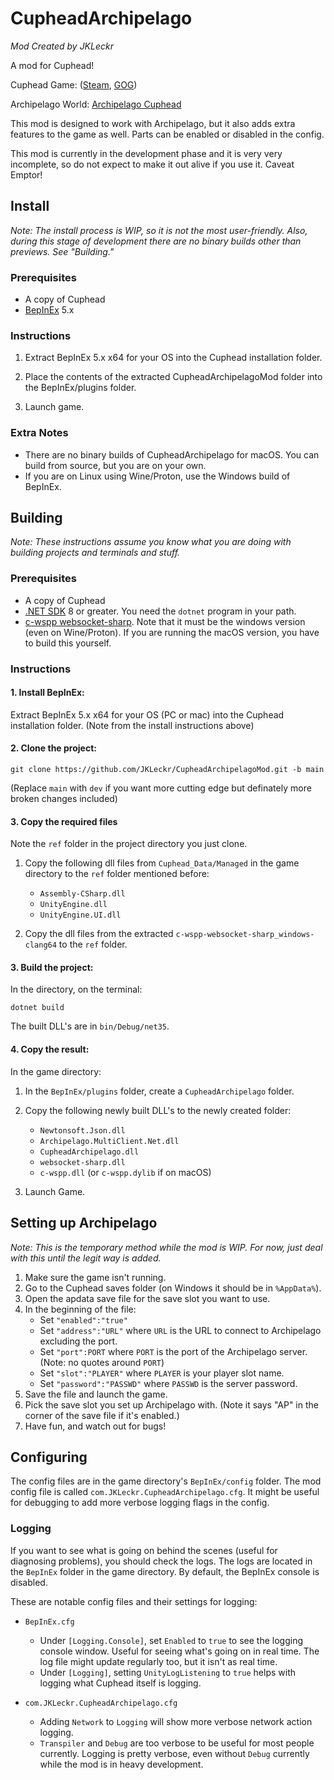 # CupheadArchipelago

*Mod Created by JKLeckr*

A mod for Cuphead! 

Cuphead Game: ([Steam](http://store.steampowered.com/app/268910/Cuphead/), [GOG](https://www.gog.com/game/cuphead))

Archipelago World: [Archipelago Cuphead](https://github.com/JKLeckr/Archipelago-cuphead)

This mod is designed to work with Archipelago, but it also adds extra features to the game as well. Parts can be enabled or disabled in the config.

This mod is currently in the development phase and it is very very incomplete, so do not expect to make it out alive if you use it. Caveat Emptor!

## Install
*Note: The install process is WIP, so it is not the most user-friendly. Also, during this stage of development there are no binary builds other than previews. See "Building."*

### Prerequisites
- A copy of Cuphead
- [BepInEx](https://github.com/BepInEx/BepInEx/releases) 5.x

### Instructions
1. Extract BepInEx 5.x x64 for your OS into the Cuphead installation folder.

2. Place the contents of the extracted CupheadArchipelagoMod folder into the BepInEx/plugins folder.

3. Launch game.

### Extra Notes
- There are no binary builds of CupheadArchipelago for macOS. You can build from source, but you are on your own. 
- If you are on Linux using Wine/Proton, use the Windows build of BepInEx.

## Building
*Note: These instructions assume you know what you are doing with building projects and terminals and stuff.*

### Prerequisites
- A copy of Cuphead
- [.NET SDK](https://dotnet.microsoft.com/en-us/download) 8 or greater. You need the `dotnet` program in your path.
- [c-wspp websocket-sharp](https://github.com/black-sliver/c-wspp-websocket-sharp). Note that it must be the windows version (even on Wine/Proton). If you are running the macOS version, you have to build this yourself.

### Instructions
#### 1. Install BepInEx:
Extract BepInEx 5.x x64 for your OS (PC or mac) into the Cuphead installation folder. (Note from the install instructions above)

#### 2. Clone the project:
`git clone https://github.com/JKLeckr/CupheadArchipelagoMod.git -b main`
    
(Replace `main` with `dev` if you want more cutting edge but definately more broken changes included)

#### 3. Copy the required files
Note the `ref` folder in the project directory you just clone.

1. Copy the following dll files from `Cuphead_Data/Managed` in the game directory to the `ref` folder mentioned before:
    - `Assembly-CSharp.dll`
    - `UnityEngine.dll`
    - `UnityEngine.UI.dll`

2. Copy the dll files from the extracted `c-wspp-websocket-sharp_windows-clang64` to the `ref` folder.

#### 3. Build the project:
In the directory, on the terminal:

`dotnet build`

The built DLL's are in `bin/Debug/net35`.

#### 4. Copy the result:
In the game directory:
1. In the `BepInEx/plugins` folder, create a `CupheadArchipelago` folder.

2. Copy the following newly built DLL's to the newly created folder:
    - `Newtonsoft.Json.dll`
    - `Archipelago.MultiClient.Net.dll`
    - `CupheadArchipelago.dll`
    - `websocket-sharp.dll`
    - `c-wspp.dll` (or `c-wspp.dylib` if on macOS)

3. Launch Game.

## Setting up Archipelago
*Note: This is the temporary method while the mod is WIP. For now, just deal with this until the legit way is added.*

1. Make sure the game isn't running.
2. Go to the Cuphead saves folder (on Windows it should be in `%AppData%`).
3. Open the apdata save file for the save slot you want to use.
4. In the beginning of the file:
    - Set `"enabled":"true"`
    - Set `"address":"URL"` where `URL` is the URL to connect to Archipelago excluding the port.
    - Set `"port":PORT` where `PORT` is the port of the Archipelago server. (Note: no quotes around `PORT`)
    - Set `"slot":"PLAYER"` where `PLAYER` is your player slot name.
    - Set `"password":"PASSWD"` where `PASSWD` is the server password.
5. Save the file and launch the game.
6. Pick the save slot you set up Archipelago with. (Note it says "AP" in the corner of the save file if it's enabled.)
7. Have fun, and watch out for bugs!

## Configuring
The config files are in the game directory's `BepInEx/config` folder. The mod config file is called `com.JKLeckr.CupheadArchipelago.cfg`. It might be useful for debugging to add more verbose logging flags in the config.

### Logging
If you want to see what is going on behind the scenes (useful for diagnosing problems), you should check the logs.
The logs are located in the `BepInEx` folder in the game directory.
By default, the BepInEx console is disabled.

These are notable config files and their settings for logging:

- `BepInEx.cfg`
    - Under `[Logging.Console]`, set `Enabled` to `true` to see the logging console window. Useful for seeing what's going on in real time. The log file might update regularly too, but it isn't as real time.
    - Under `[Logging]`, setting `UnityLogListening` to `true` helps with logging what Cuphead itself is logging.

- `com.JKLeckr.CupheadArchipelago.cfg`
    - Adding `Network` to `Logging` will show more verbose network action logging.
    - `Transpiler` and `Debug` are too verbose to be useful for most people currently. Logging is pretty verbose, even without `Debug` currently while the mod is in heavy development.
